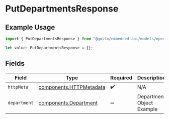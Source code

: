 # PutDepartmentsResponse

## Example Usage

```typescript
import { PutDepartmentsResponse } from "@gusto/embedded-api/models/operations/putdepartments.js";

let value: PutDepartmentsResponse = {};
```

## Fields

| Field                                                              | Type                                                               | Required                                                           | Description                                                        |
| ------------------------------------------------------------------ | ------------------------------------------------------------------ | ------------------------------------------------------------------ | ------------------------------------------------------------------ |
| `httpMeta`                                                         | [components.HTTPMetadata](../../models/components/httpmetadata.md) | :heavy_check_mark:                                                 | N/A                                                                |
| `department`                                                       | [components.Department](../../models/components/department.md)     | :heavy_minus_sign:                                                 | Department Object Example                                          |